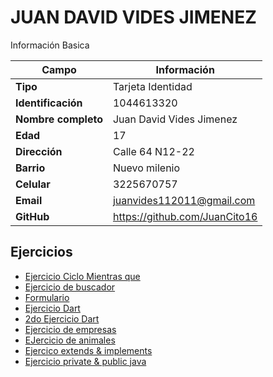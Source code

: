 # JUAN DAVID VIDES JIMENEZ
Información Basica

| Campo | Información |
| --- | --- |
| **Tipo** | Tarjeta Identidad|
| **Identificación** | 1044613320 |
| **Nombre completo** | Juan David Vides Jimenez  |
| **Edad** | 17 |
| **Dirección** | Calle 64 N12-22 |
| **Barrio** | Nuevo milenio |
| **Celular** | 3225670757 |
| **Email** | juanvides112011@gmail.com |
| **GitHub** | https://github.com/JuanCito16 |

## Ejercicios
- [Ejercicio Ciclo Mientras que](ejercicio.md)
- [Ejercicio de buscador](ejercicio2.md)
- [Formulario](tablaformu.md)
- [Ejercicio Dart](ejercicio3.md)
- [2do Ejercicio Dart](ejerciciodart.md)
- [Ejercicio de empresas](dart2.md)
- [EJercicio de animales](dart3.md)
- [Ejercico extends & implements](extends.md)
- [Ejercicio private & public java](java1.md)